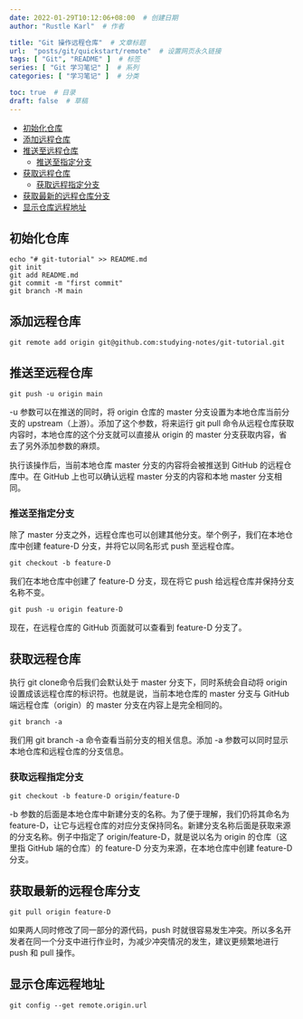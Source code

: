 ```yaml
---
date: 2022-01-29T10:12:06+08:00  # 创建日期
author: "Rustle Karl"  # 作者

title: "Git 操作远程仓库"  # 文章标题
url:  "posts/git/quickstart/remote"  # 设置网页永久链接
tags: [ "Git", "README" ]  # 标签
series: [ "Git 学习笔记" ]  # 系列
categories: [ "学习笔记" ]  # 分类

toc: true  # 目录
draft: false  # 草稿
---
```


- [初始化仓库](#初始化仓库)
- [添加远程仓库](#添加远程仓库)
- [推送至远程仓库](#推送至远程仓库)
  - [推送至指定分支](#推送至指定分支)
- [获取远程仓库](#获取远程仓库)
  - [获取远程指定分支](#获取远程指定分支)
- [获取最新的远程仓库分支](#获取最新的远程仓库分支)
- [显示仓库远程地址](#显示仓库远程地址)

## 初始化仓库

```shell
echo "# git-tutorial" >> README.md
git init
git add README.md
git commit -m "first commit"
git branch -M main
```

## 添加远程仓库

```shell
git remote add origin git@github.com:studying-notes/git-tutorial.git
```

## 推送至远程仓库

```shell
git push -u origin main
```

-u 参数可以在推送的同时，将 origin 仓库的 master 分支设置为本地仓库当前分支的 upstream（上游）。添加了这个参数，将来运行 git pull 命令从远程仓库获取内容时，本地仓库的这个分支就可以直接从 origin 的 master 分支获取内容，省去了另外添加参数的麻烦。

执行该操作后，当前本地仓库 master 分支的内容将会被推送到 GitHub 的远程仓库中。在 GitHub 上也可以确认远程 master 分支的内容和本地 master 分支相同。

### 推送至指定分支

除了 master 分支之外，远程仓库也可以创建其他分支。举个例子，我们在本地仓库中创建 feature-D 分支，并将它以同名形式 push 至远程仓库。

```shell
git checkout -b feature-D
```

我们在本地仓库中创建了 feature-D 分支，现在将它 push 给远程仓库并保持分支名称不变。

```shell
git push -u origin feature-D
```

现在，在远程仓库的 GitHub 页面就可以查看到 feature-D 分支了。

## 获取远程仓库

执行 git clone命令后我们会默认处于 master 分支下，同时系统会自动将 origin 设置成该远程仓库的标识符。也就是说，当前本地仓库的 master 分支与 GitHub 端远程仓库（origin）的 master 分支在内容上是完全相同的。

```shell
git branch -a
```

我们用 git branch -a 命令查看当前分支的相关信息。添加 -a 参数可以同时显示本地仓库和远程仓库的分支信息。

### 获取远程指定分支

```shell
git checkout -b feature-D origin/feature-D
```

-b 参数的后面是本地仓库中新建分支的名称。为了便于理解，我们仍将其命名为 feature-D，让它与远程仓库的对应分支保持同名。新建分支名称后面是获取来源的分支名称。例子中指定了 origin/feature-D，就是说以名为 origin 的仓库（这里指 GitHub 端的仓库）的 feature-D 分支为来源，在本地仓库中创建 feature-D 分支。

## 获取最新的远程仓库分支

```shell
git pull origin feature-D
```

如果两人同时修改了同一部分的源代码，push 时就很容易发生冲突。所以多名开发者在同一个分支中进行作业时，为减少冲突情况的发生，建议更频繁地进行 push 和 pull 操作。

## 显示仓库远程地址

```shell
git config --get remote.origin.url
```
